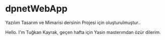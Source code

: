 # dpnetWebApp
Yazılım Tasarım ve Mimarisi dersinin Projesi için oluşturulmuştur..

Hello. I'm Tuğkan Kayrak, geçen hafta için Yasin masterımdan özür dilerim.